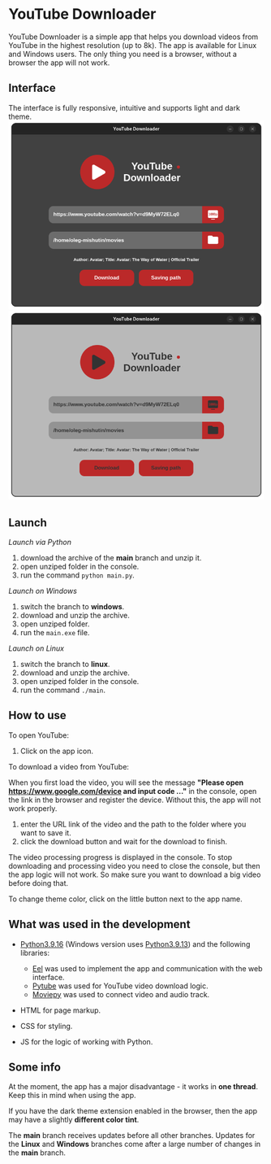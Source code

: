 # YouTube Downloader

YouTube Downloader is a simple app that helps you download videos from YouTube in the highest resolution (up to 8k). The
app is available for Linux and Windows users. The only thing you need is a browser, without a browser the app will not
work.

## Interface

The interface is fully responsive, intuitive and supports light and dark theme.
![](Interface/Image/darkPreview.png)
![](Interface/Image/lightPreview.png)

## Launch

*Launch via Python*

1. download the archive of the **main** branch and unzip it.
3. open unziped folder in the console.
4. run the command `python main.py`.

*Launch on Windows*

1. switch the branch to **windows**.
2. download and unzip the archive.
3. open unziped folder.
4. run the `main.exe` file.

*Launch on Linux*

1. switch the branch to **linux**.
2. download and unzip the archive.
3. open unziped folder in the console.
4. run the command `./main`.

## How to use

To open YouTube:

1. Click on the app icon.

To download a video from YouTube:

When you first load the video, you will see the message
**"Please open https://www.google.com/device and input code ..."** in the console, open the link in the browser and
register the device. Without this, the app will not work properly.

1. enter the URL link of the video and the path to the folder where you want to save it.
2. click the download button and wait for the download to finish.

The video processing progress is displayed in the console. To stop downloading and processing video you need to close
the console, but then the app logic will not work. So make sure you want to download a big video before doing that.

To change theme color, click on the little button next to the app name.

## What was used in the development

* [Python3.9.16](https://www.python.org/downloads/release/python-3916/) (Windows version
  uses [Python3.9.13](https://www.python.org/downloads/release/python-3913/)) and the following libraries:
    * [Eel](https://github.com/python-eel/Eel) was used to implement the app and communication with the web
      interface.
    * [Pytube](https://github.com/pytube/pytube) was used for YouTube video download logic.
    * [Moviepy](https://github.com/Zulko/moviepy) was used to connect video and audio track.


* HTML for page markup.
* CSS for styling.
* JS for the logic of working with Python.

## Some info

At the moment, the app has a major disadvantage - it works in **one thread**. Keep this in mind when using the app.

If you have the dark theme extension enabled in the browser, then the app may have a slightly **different color tint**.

The **main** branch receives updates before all other branches. Updates for the **Linux** and **Windows** branches come
after a large number of changes in the **main** branch.